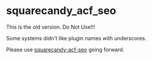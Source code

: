 # squarecandy_acf_seo

This is the old version. Do Not Use!!!

Some systems didn't like plugin names with underscores. 

Please use [squarecandy-acf-seo](https://github.com/squarecandy/squarecandy-acf-seo) going forward.
